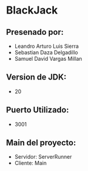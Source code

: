 # BlackJack

## Presenado por:
* Leandro Arturo Luis Sierra
* Sebastian Daza Delgadillo
* Samuel David Vargas Millan

## Version de JDK:
*  20

## Puerto Utilizado:
* 3001

## Main del proyecto:
* Servidor: ServerRunner
* Cliente: Main
